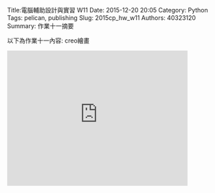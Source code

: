 Title:電腦輔助設計與實習  W11
Date: 2015-12-20 20:05
Category: Python
Tags: pelican, publishing
Slug: 2015cp_hw_w11
Authors: 40323120
Summary: 作業十一摘要

以下為作業十一內容:
creo繪畫

<iframe width="420" height="315" src="https://www.youtube.com/embed/AucD4qACgDw" frameborder="0" allowfullscreen></iframe>



 










